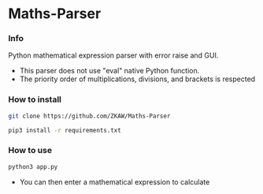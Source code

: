 # Maths-Parser 

### Info
Python mathematical expression parser with error raise and GUI.
* This parser does not use "eval" native Python function.
* The priority order of multiplications, divisions, and brackets is respected

### How to install
``` bash
git clone https://github.com/ZKAW/Maths-Parser
```
``` bash
pip3 install -r requirements.txt
```

### How to use
``` bash
python3 app.py
```
* You can then enter a mathematical expression to calculate